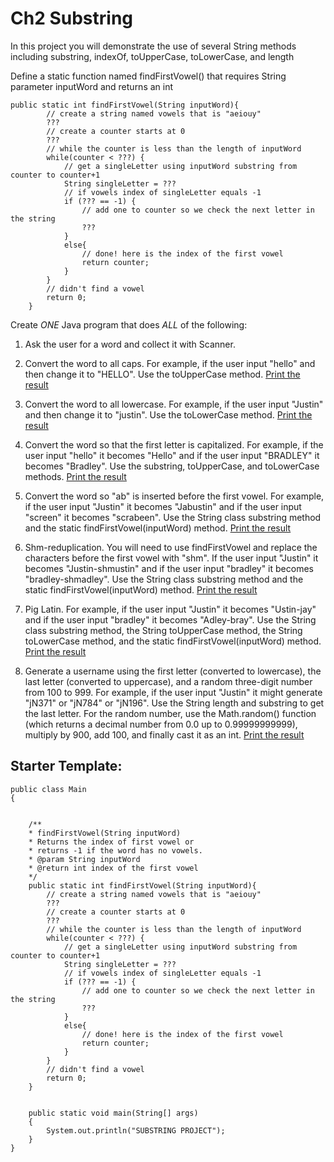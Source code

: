 # Ch2 Substring


In this project you will demonstrate the use of several String methods including substring, indexOf, toUpperCase, toLowerCase, and length



Define a static function named findFirstVowel() that requires String parameter inputWord and returns an int

```
public static int findFirstVowel(String inputWord){
        // create a string named vowels that is "aeiouy"
        ???
        // create a counter starts at 0
        ???
        // while the counter is less than the length of inputWord
        while(counter < ???) {
            // get a singleLetter using inputWord substring from counter to counter+1
            String singleLetter = ???
            // if vowels index of singleLetter equals -1
            if (??? == -1) {
                // add one to counter so we check the next letter in the string
                ???
            }
            else{
                // done! here is the index of the first vowel
                return counter;
            }
        }
        // didn't find a vowel
        return 0;
    }
```


Create *ONE* Java program that does *ALL* of the following:

1. Ask the user for a word and collect it with Scanner.

1. Convert the word to all caps. For example, if the user input "hello" and then change it to "HELLO". Use the toUpperCase method. <ins>Print the result</ins>

1. Convert the word to all lowercase. For example, if the user input "Justin" and then change it to "justin". Use the toLowerCase method. <ins>Print the result</ins>

1. Convert the word so that the first letter is capitalized. For example, if the user input "hello" it becomes "Hello" and if the user input "BRADLEY" it becomes "Bradley". Use the substring, toUpperCase, and toLowerCase methods. <ins>Print the result</ins>

1. Convert the word so "ab" is inserted before the first vowel. For example, if the user input "Justin" it becomes "Jabustin" and if the user input "screen" it becomes "scrabeen". Use the String class substring method and the static findFirstVowel(inputWord) method. <ins>Print the result</ins>

1. Shm-reduplication. You will need to use findFirstVowel and replace the characters before the first vowel with "shm". If the user input "Justin" it becomes "Justin-shmustin" and if the user input "bradley" it becomes "bradley-shmadley". Use the String class substring method and the static findFirstVowel(inputWord) method. <ins>Print the result</ins>

1. Pig Latin. For example, if the user input "Justin" it becomes "Ustin-jay" and if the user input "bradley" it becomes "Adley-bray". Use the String class substring method, the String toUpperCase method, the String toLowerCase method, and the static findFirstVowel(inputWord) method. <ins>Print the result</ins>

1. Generate a username using the first letter (converted to lowercase), the last letter (converted to uppercase), and a random three-digit number from 100 to 999. For example, if the user input "Justin" it might generate "jN371" or "jN784" or "jN196". Use the String length and substring to get the last letter. For the random number, use the Math.random() function (which returns a decimal number from 0.0 up to 0.99999999999), multiply by 900, add 100, and finally cast it as an int. <ins>Print the result</ins>



## Starter Template:
```
public class Main
{
    

    /**
    * findFirstVowel(String inputWord)
    * Returns the index of first vowel or
    * returns -1 if the word has no vowels.
    * @param String inputWord
    * @return int index of the first vowel
    */
    public static int findFirstVowel(String inputWord){
        // create a string named vowels that is "aeiouy"
        ???
        // create a counter starts at 0
        ???
        // while the counter is less than the length of inputWord
        while(counter < ???) {
            // get a singleLetter using inputWord substring from counter to counter+1
            String singleLetter = ???
            // if vowels index of singleLetter equals -1
            if (??? == -1) {
                // add one to counter so we check the next letter in the string
                ???
            }
            else{
                // done! here is the index of the first vowel
                return counter;
            }
        }
        // didn't find a vowel
        return 0;
    }


    public static void main(String[] args)
    {
        System.out.println("SUBSTRING PROJECT");
    }
}
```